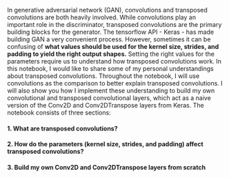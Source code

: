 In generative adversarial network (GAN), convolutions and transposed convolutions are both heavily involved. While convolutions play an important role in the discriminator, transposed convolutions are the primary building blocks for the generator. The tensorflow API - Keras - has made building GAN a very convenient process. However, sometimes it can be confusing of **what values should be used for the kernel size, strides, and padding to yield the right output shapes.** Setting the right values for the parameters require us to understand how transposed convolutions work. In this notebook, I would like to share some of my personal understandings about transposed convolutions. Throughout the notebook, I will use convolutions as the comparison to better explain transposed convolutions. I will also show you how I implement these understanding to build my own convolutional and transposed convolutional layers, which act as a naive version of the Conv2D and Conv2DTranspose layers from Keras. The notebook consists of three sections:

#### 1. What are transposed convolutions?
#### 2. How do the parameters (kernel size, strides, and padding) affect transposed convolutions?
#### 3. Build my own Conv2D and Conv2DTranspose layers from scratch
